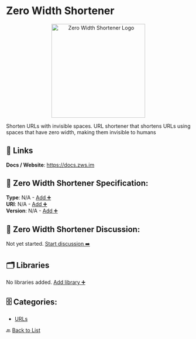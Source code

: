 # Zero Width Shortener
<p align="center">
    <img width="256" src="https://raw.githubusercontent.com/apis-list/apis-list/main/apis/zero-width-shortener/logo_256x256.png" alt="Zero Width Shortener Logo"/>
</p>
Shorten URLs with invisible spaces. URL shortener that shortens URLs using spaces that have zero width, making them invisible to humans

##  🔗 Links
**Docs / Website**: https://docs.zws.im

## 🧬 Zero Width Shortener Specification:
**Type**: N/A - [Add ➕](https://github.com/apis-list/apis-list/edit/main/apis.yaml#L22911)  
**URI**: N/A - [Add ➕](https://github.com/apis-list/apis-list/edit/main/apis.yaml#L22911)  
**Version**: N/A - [Add ➕](https://github.com/apis-list/apis-list/edit/main/apis.yaml#L22911)

## 💬 Zero Width Shortener Discussion:
Not yet started. [Start discussion ➡️](https://github.com/apis-list/apis-list/discussions/new)

## 🗂️ Libraries

No libraries added. [Add library ➕](https://github.com/apis-list/apis-list/edit/main/apis.yaml#L22911)    


## 🗄️ Categories:
- [URLs](https://github.com/apis-list/apis-list#urls-)

🔙  [Back to List](https://github.com/apis-list/apis-list)
